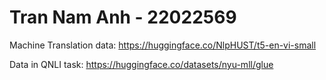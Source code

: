 # Tran Nam Anh - 22022569
Machine Translation data: https://huggingface.co/NlpHUST/t5-en-vi-small <br />

Data in QNLI task: https://huggingface.co/datasets/nyu-mll/glue <br />
